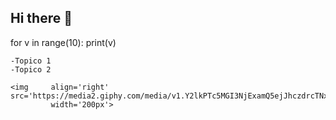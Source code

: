 ## Hi there 👋
 for v in range(10):
     print(v)
     
```
-Topico 1
-Topico 2

<img     align='right'
src='https://media2.giphy.com/media/v1.Y2lkPTc5MGI3NjExamQ5ejJhczdrcTNxaTNlenN2cGtyd3VyNmcydWx5bWw4NzZ6a2hudSZlcD12MV9pbnRlcm5hbF9naWZfYnlfaWQmY3Q9Zw/5AHtj2UbniPlKqw11Y/giphy.gif'
         width='200px'>
